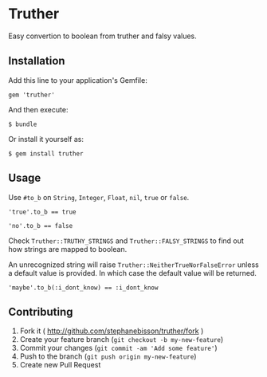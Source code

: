 # Truther

Easy convertion to boolean from truther and falsy values. 

## Installation

Add this line to your application's Gemfile:

    gem 'truther'

And then execute:

    $ bundle

Or install it yourself as:

    $ gem install truther

## Usage

Use `#to_b` on `String`, `Integer`, `Float`, `nil`, `true` or `false`.

	'true'.to_b == true

	'no'.to_b == false

Check `Truther::TRUTHY_STRINGS` and `Truther::FALSY_STRINGS` to find out how strings are mapped to boolean.

An unrecognized string will raise `Truther::NeitherTrueNorFalseError` unless a default value is provided. In which case the default value will be returned.

	'maybe'.to_b(:i_dont_know) == :i_dont_know

## Contributing

1. Fork it ( http://github.com/stephanebisson/truther/fork )
2. Create your feature branch (`git checkout -b my-new-feature`)
3. Commit your changes (`git commit -am 'Add some feature'`)
4. Push to the branch (`git push origin my-new-feature`)
5. Create new Pull Request
